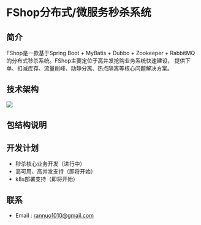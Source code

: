 
# FShop分布式/微服务秒杀系统

## 简介
FShop是一款基于Spring Boot + MyBatis + Dubbo + Zookeeper + RabbitMQ的分布式秒杀系统。FShop主要定位于高并发抢购业务系统快速建设，
提供下单、扣减库存、流量削峰、动静分离、热点隔离等核心问题解决方案。

## 技术架构

![](doc/images/d_jsjg.jpg)

## 包结构说明



## 开发计划

* 秒杀核心业务开发（进行中）
* 高可用、高并发支持（即将开始）
* k8s部署支持（即将开始）

## 联系

* Email : rannuo1010@gmail.com
